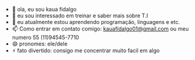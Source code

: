 - 👋 ola, eu sou kaua fidalgo
- 👀 eu sou interessado em treinar e saber mais sobre T.I
- 🌱 eu atualmente estou aprendendo programação, linguagens e etc.
- 📫 Como entrar em contato comigo: kauafidalgo01@gmail.com ou meu numero 55 (11)94545-7710
- 😄 pronomes: ele/dele
- ⚡ fato divertido: consigo me concentrar muito facil em algo

<!---
c9kauafidalgolosgrandes/c9kauafidalgolosgrandes é um repositório ✨ especial ✨ porque seu `README.md` (este arquivo) aparece no seu perfil do GitHub.
Você pode clicar no link Visualizar para ver suas alterações.
-- 
